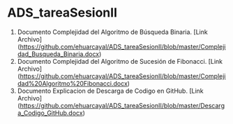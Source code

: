 # ADS_tareaSesionII

1. Documento Complejidad del Algoritmo de Búsqueda Binaria. [Link Archivo] (https://github.com/ehuarcayal/ADS_tareaSesionII/blob/master/Complejidad_Busqueda_Binaria.docx)
2. Documento Complejidad del Algoritmo de Sucesión de Fibonacci. [Link Archivo] (https://github.com/ehuarcayal/ADS_tareaSesionII/blob/master/Complejidad%20Algoritmo%20Fibonacci.docx)
3. Documento Explicacion de Descarga de Codigo en GitHub. [Link Archivo] (https://github.com/ehuarcayal/ADS_tareaSesionII/blob/master/Descarga_Codigo_GitHub.docx)
